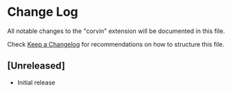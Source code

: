 # Change Log

All notable changes to the "corvin" extension will be documented in this file.

Check [Keep a Changelog](http://keepachangelog.com/) for recommendations on how to structure this file.

## [Unreleased]

- Initial release